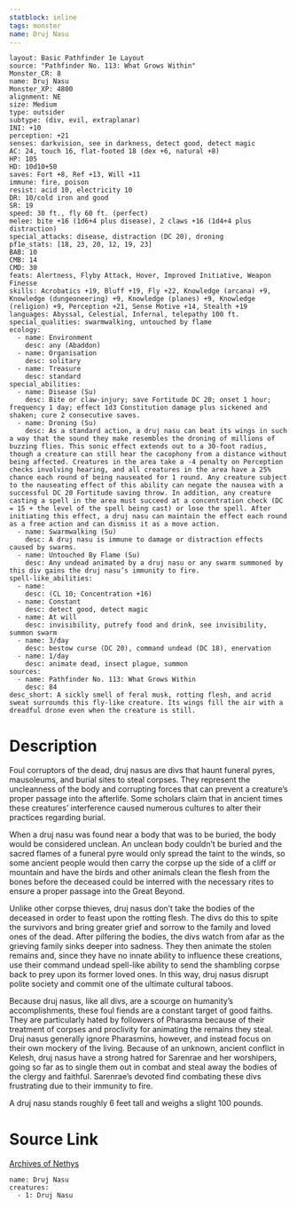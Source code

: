 ```yaml
---
statblock: inline
tags: monster
name: Druj Nasu
---
```

```statblock
layout: Basic Pathfinder 1e Layout
source: "Pathfinder No. 113: What Grows Within"
Monster_CR: 8
name: Druj Nasu
Monster_XP: 4800
alignment: NE
size: Medium
type: outsider
subtype: (div, evil, extraplanar)
INI: +10
perception: +21
senses: darkvision, see in darkness, detect good, detect magic
AC: 24, touch 16, flat-footed 18 (dex +6, natural +8)
HP: 105
HD: 10d10+50
saves: Fort +8, Ref +13, Will +11
immune: fire, poison
resist: acid 10, electricity 10
DR: 10/cold iron and good
SR: 19
speed: 30 ft., fly 60 ft. (perfect)
melee: bite +16 (1d6+4 plus disease), 2 claws +16 (1d4+4 plus distraction)
special_attacks: disease, distraction (DC 20), droning
pf1e_stats: [18, 23, 20, 12, 19, 23]
BAB: 10
CMB: 14
CMD: 30
feats: Alertness, Flyby Attack, Hover, Improved Initiative, Weapon Finesse
skills: Acrobatics +19, Bluff +19, Fly +22, Knowledge (arcana) +9, Knowledge (dungeoneering) +9, Knowledge (planes) +9, Knowledge (religion) +9, Perception +21, Sense Motive +14, Stealth +19
languages: Abyssal, Celestial, Infernal, telepathy 100 ft.
special_qualities: swarmwalking, untouched by flame
ecology:
  - name: Environment
    desc: any (Abaddon)
  - name: Organisation
    desc: solitary
  - name: Treasure
    desc: standard
special_abilities:
  - name: Disease (Su)
    desc: Bite or claw-injury; save Fortitude DC 20; onset 1 hour; frequency 1 day; effect 1d3 Constitution damage plus sickened and shaken; cure 2 consecutive saves.
  - name: Droning (Su)
    desc: As a standard action, a druj nasu can beat its wings in such a way that the sound they make resembles the droning of millions of buzzing flies. This sonic effect extends out to a 30-foot radius, though a creature can still hear the cacophony from a distance without being affected. Creatures in the area take a -4 penalty on Perception checks involving hearing, and all creatures in the area have a 25% chance each round of being nauseated for 1 round. Any creature subject to the nauseating effect of this ability can negate the nausea with a successful DC 20 Fortitude saving throw. In addition, any creature casting a spell in the area must succeed at a concentration check (DC = 15 + the level of the spell being cast) or lose the spell. After initiating this effect, a druj nasu can maintain the effect each round as a free action and can dismiss it as a move action.
  - name: Swarmwalking (Su)
    desc: A druj nasu is immune to damage or distraction effects caused by swarms.
  - name: Untouched By Flame (Su)
    desc: Any undead animated by a druj nasu or any swarm summoned by this div gains the druj nasu’s immunity to fire.
spell-like_abilities:
  - name:
    desc: (CL 10; Concentration +16)
  - name: Constant
    desc: detect good, detect magic
  - name: At will
    desc: invisibility, putrefy food and drink, see invisibility, summon swarm
  - name: 3/day
    desc: bestow curse (DC 20), command undead (DC 18), enervation
  - name: 1/day
    desc: animate dead, insect plague, summon
sources:
  - name: Pathfinder No. 113: What Grows Within
    desc: 84
desc_short: A sickly smell of feral musk, rotting flesh, and acrid sweat surrounds this fly-like creature. Its wings fill the air with a dreadful drone even when the creature is still.
```
# Description
Foul corruptors of the dead, druj nasus are divs that haunt funeral pyres, mausoleums, and burial sites to steal corpses. They represent the uncleanness of the body and corrupting forces that can prevent a creature’s proper passage into the afterlife. Some scholars claim that in ancient times these creatures’ interference caused numerous cultures to alter their practices regarding burial.

When a druj nasu was found near a body that was to be buried, the body would be considered unclean. An unclean body couldn’t be buried and the sacred flames of a funeral pyre would only spread the taint to the winds, so some ancient people would then carry the corpse up the side of a cliff or mountain and have the birds and other animals clean the flesh from the bones before the deceased could be interred with the necessary rites to ensure a proper passage into the Great Beyond.

Unlike other corpse thieves, druj nasus don’t take the bodies of the deceased in order to feast upon the rotting flesh. The divs do this to spite the survivors and bring greater grief and sorrow to the family and loved ones of the dead. After pilfering the bodies, the divs watch from afar as the grieving family sinks deeper into sadness. They then animate the stolen remains and, since they have no innate ability to influence these creations, use their command undead spell-like ability to send the shambling corpse back to prey upon its former loved ones. In this way, druj nasus disrupt polite society and commit one of the ultimate cultural taboos.

Because druj nasus, like all divs, are a scourge on humanity’s accomplishments, these foul fiends are a constant target of good faiths. They are particularly hated by followers of Pharasma because of their treatment of corpses and proclivity for animating the remains they steal. Druj nasus generally ignore Pharasmins, however, and instead focus on their own mockery of the living. Because of an unknown, ancient conflict in Kelesh, druj nasus have a strong hatred for Sarenrae and her worshipers, going so far as to single them out in combat and steal away the bodies of the clergy and faithful. Sarenrae’s devoted find combating these divs frustrating due to their immunity to fire.

A druj nasu stands roughly 6 feet tall and weighs a slight 100 pounds.
# Source Link
[Archives of Nethys](https://aonprd.com/MonsterDisplay.aspx?ItemName=Druj%20Nasu)
```encounter-table
name: Druj Nasu
creatures:
  - 1: Druj Nasu
```
